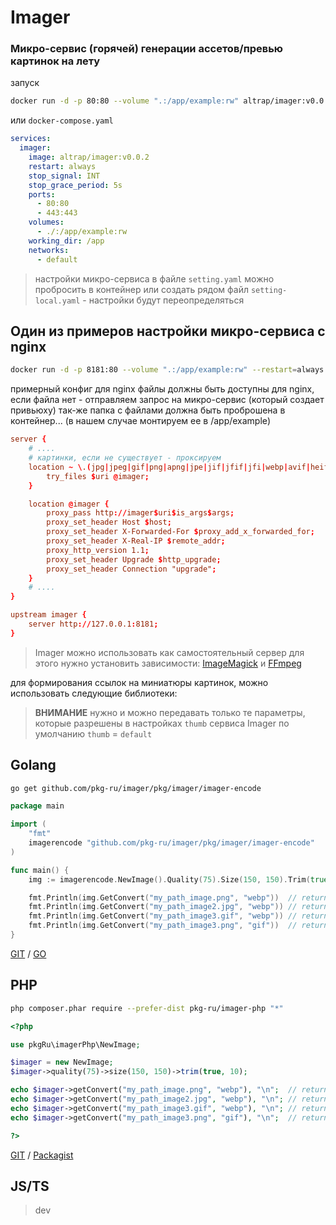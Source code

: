 # Imager
### Микро-сервис (горячей) генерации ассетов/превью картинок на лету

запуск

```bash
docker run -d -p 80:80 --volume ".:/app/example:rw" altrap/imager:v0.0.2
```

или `docker-compose.yaml`

```yaml
services:
  imager:
    image: altrap/imager:v0.0.2
    restart: always
    stop_signal: INT
    stop_grace_period: 5s
    ports:
      - 80:80
      - 443:443
    volumes:
      - ./:/app/example:rw
    working_dir: /app
    networks:
      - default
```

> настройки микро-сервиса в файле `setting.yaml`
> можно пробросить в контейнер или создать рядом файл `setting-local.yaml` - настройки будут переопределяться

## Один из примеров настройки микро-сервиса с nginx

```bash
docker run -d -p 8181:80 --volume ".:/app/example:rw" --restart=always altrap/imager:v0.0.2
```

примерный конфиг для nginx
файлы должны быть доступны для nginx, если файла нет - отправляем запрос на микро-сервис (который создает привьюху)
так-же папка с файлами должна быть проброшена в контейнер... (в нашем случае монтируем ее в /app/example)

```conf
server {
	# ....
	# картинки, если не существует - проксируем
	location ~ \.(jpg|jpeg|gif|png|apng|jpe|jif|jfif|jfi|webp|avif|heif|heic)$ {
		try_files $uri @imager;
	}

	location @imager {
		proxy_pass http://imager$uri$is_args$args;
		proxy_set_header Host $host;
		proxy_set_header X-Forwarded-For $proxy_add_x_forwarded_for;
		proxy_set_header X-Real-IP $remote_addr;
		proxy_http_version 1.1;
		proxy_set_header Upgrade $http_upgrade;
		proxy_set_header Connection "upgrade";
	}
	# ....
}

upstream imager {
    server http://127.0.0.1:8181;
}
```

> Imager можно использовать как самостоятельный сервер
> для этого нужно установить зависимости: [ImageMagick](https://imagemagick.org/script/download.php) и [FFmpeg](https://ffmpeg.org/download.html)

для формирования ссылок на миниатюры картинок, можно использовать следующие библиотеки:

> **ВНИМАНИЕ**
> нужно и можно передавать только те параметры,
> которые разрешены в настройках `thumb` сервиса Imager
> по умолчанию `thumb` = `default`

## Golang

```bash
go get github.com/pkg-ru/imager/pkg/imager/imager-encode
```

```go
package main

import (
	"fmt"
	imagerencode "github.com/pkg-ru/imager/pkg/imager/imager-encode"
)

func main() {
	img := imagerencode.NewImage().Quality(75).Size(150, 150).Trim(true, 10, nil)

	fmt.Println(img.GetConvert("my_path_image.png", "webp"))  // return: my_path_image/DqcECgCWSwoAlg.webp
	fmt.Println(img.GetConvert("my_path_image2.jpg", "webp")) // return: my_path_image2/DqcBCgCWSwoAlg.webp
	fmt.Println(img.GetConvert("my_path_image3.gif", "webp")) // return: my_path_image3/DqcDCgCWSwoAlg.webp
	fmt.Println(img.GetConvert("my_path_image3.png", "gif"))  // return: my_path_image3/DqcEAwCWSwoAlg.gif
}
```

[GIT](https://github.com/pkg-ru/imager/tree/master/pkg/imager/imager-encode) / [GO](https://pkg.go.dev/github.com/pkg-ru/imager/pkg/imager/imager-encode)

## PHP

```bash
php composer.phar require --prefer-dist pkg-ru/imager-php "*"
```

```php
<?php

use pkgRu\imagerPhp\NewImage;

$imager = new NewImage;
$imager->quality(75)->size(150, 150)->trim(true, 10);

echo $imager->getConvert("my_path_image.png", "webp"), "\n";  // return: my_path_image/DqcECgCWSwoAlg.webp
echo $imager->getConvert("my_path_image2.jpg", "webp"), "\n"; // return: my_path_image2/DqcBCgCWSwoAlg.webp
echo $imager->getConvert("my_path_image3.gif", "webp"), "\n"; // return: my_path_image3/DqcDCgCWSwoAlg.webp
echo $imager->getConvert("my_path_image3.png", "gif"), "\n";  // return: my_path_image3/DqcEAwCWSwoAlg.gif

?>
```

[GIT](https://github.com/pkg-ru/imager-php) / [Packagist](https://packagist.org/packages/pkg-ru/imager-php)

## JS/TS

> dev

